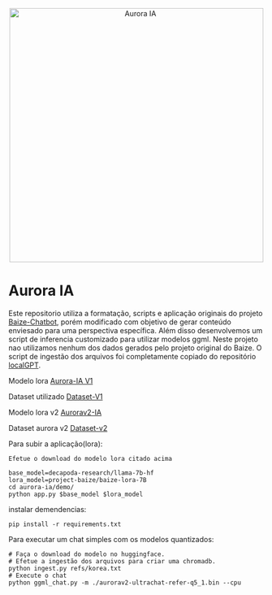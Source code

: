 <p align="center">
<img width="500px" alt="Aurora IA" src="https://i.redd.it/zkndu5kilmc31.png">
</p>

# Aurora IA 

Este repositorio utiliza a formatação, scripts e aplicação originais do projeto <a href="https://github.com/project-baize/baize-chatbot">Baize-Chatbot</a>, porém modificado com objetivo de gerar conteúdo enviesado para uma perspectiva específica. Além disso desenvolvemos um script de inferencia customizado para utilizar modelos ggml. Neste projeto nao utilizamos nenhum dos dados gerados pelo projeto original do Baize.
O script de ingestão dos arquivos foi completamente copiado do repositório <a href="https://github.com/PromtEngineer/localGPT">localGPT</a>.

Modelo lora <a href="https://huggingface.co/chenuneris/lora-aurora">Aurora-IA V1</a>

Dataset utilizado <a href="https://huggingface.co/datasets/chenuneris/aurora-mix-data-baize-format/tree/main">Dataset-V1</a>

Modelo lora v2 <a href="https://huggingface.co/chenuneris/lora-aurorav2">Aurorav2-IA</a>

Dataset aurora v2 <a href="https://huggingface.co/datasets/chenuneris/lora-aurora-v2">Dataset-v2</a>

Para subir a aplicação(lora):

```
Efetue o download do modelo lora citado acima

base_model=decapoda-research/llama-7b-hf
lora_model=project-baize/baize-lora-7B
cd aurora-ia/demo/
python app.py $base_model $lora_model

```

instalar demendencias:
```
pip install -r requirements.txt
```

Para executar um chat simples com os modelos quantizados:
```
# Faça o download do modelo no huggingface.
# Efetue a ingestão dos arquivos para criar uma chromadb.
python ingest.py refs/korea.txt
# Execute o chat
python ggml_chat.py -m ./aurorav2-ultrachat-refer-q5_1.bin --cpu 
```
